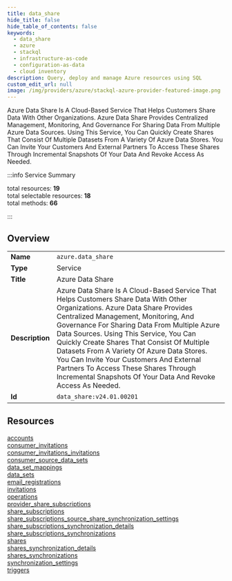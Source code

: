 ```yaml
---
title: data_share
hide_title: false
hide_table_of_contents: false
keywords:
  - data_share
  - azure
  - stackql
  - infrastructure-as-code
  - configuration-as-data
  - cloud inventory
description: Query, deploy and manage Azure resources using SQL
custom_edit_url: null
image: /img/providers/azure/stackql-azure-provider-featured-image.png
---
```

Azure Data Share Is A Cloud-Based Service That Helps Customers Share Data With Other Organizations. Azure Data Share Provides Centralized Management, Monitoring, And Governance For Sharing Data From Multiple Azure Data Sources. Using This Service, You Can Quickly Create Shares That Consist Of Multiple Datasets From A Variety Of Azure Data Stores. You Can Invite Your Customers And External Partners To Access These Shares Through Incremental Snapshots Of Your Data And Revoke Access As Needed.  
    
:::info Service Summary

<div class="row">
<div class="providerDocColumn">
<span>total resources:&nbsp;<b>19</b></span><br />
<span>total selectable resources:&nbsp;<b>18</b></span><br />
<span>total methods:&nbsp;<b>66</b></span><br />
</div>
</div>

:::

## Overview
<table><tbody>
<tr><td><b>Name</b></td><td><code>azure.data_share</code></td></tr>
<tr><td><b>Type</b></td><td>Service</td></tr>
<tr><td><b>Title</b></td><td>Azure Data Share</td></tr>
<tr><td><b>Description</b></td><td>Azure Data Share Is A Cloud-Based Service That Helps Customers Share Data With Other Organizations. Azure Data Share Provides Centralized Management, Monitoring, And Governance For Sharing Data From Multiple Azure Data Sources. Using This Service, You Can Quickly Create Shares That Consist Of Multiple Datasets From A Variety Of Azure Data Stores. You Can Invite Your Customers And External Partners To Access These Shares Through Incremental Snapshots Of Your Data And Revoke Access As Needed.</td></tr>
<tr><td><b>Id</b></td><td><code>data_share:v24.01.00201</code></td></tr>
</tbody></table>

## Resources
<div class="row">
<div class="providerDocColumn">
<a href="/providers/azure/data_share/accounts/">accounts</a><br />
<a href="/providers/azure/data_share/consumer_invitations/">consumer_invitations</a><br />
<a href="/providers/azure/data_share/consumer_invitations_invitations/">consumer_invitations_invitations</a><br />
<a href="/providers/azure/data_share/consumer_source_data_sets/">consumer_source_data_sets</a><br />
<a href="/providers/azure/data_share/data_set_mappings/">data_set_mappings</a><br />
<a href="/providers/azure/data_share/data_sets/">data_sets</a><br />
<a href="/providers/azure/data_share/email_registrations/">email_registrations</a><br />
<a href="/providers/azure/data_share/invitations/">invitations</a><br />
<a href="/providers/azure/data_share/operations/">operations</a><br />
<a href="/providers/azure/data_share/provider_share_subscriptions/">provider_share_subscriptions</a><br />
</div>
<div class="providerDocColumn">
<a href="/providers/azure/data_share/share_subscriptions/">share_subscriptions</a><br />
<a href="/providers/azure/data_share/share_subscriptions_source_share_synchronization_settings/">share_subscriptions_source_share_synchronization_settings</a><br />
<a href="/providers/azure/data_share/share_subscriptions_synchronization_details/">share_subscriptions_synchronization_details</a><br />
<a href="/providers/azure/data_share/share_subscriptions_synchronizations/">share_subscriptions_synchronizations</a><br />
<a href="/providers/azure/data_share/shares/">shares</a><br />
<a href="/providers/azure/data_share/shares_synchronization_details/">shares_synchronization_details</a><br />
<a href="/providers/azure/data_share/shares_synchronizations/">shares_synchronizations</a><br />
<a href="/providers/azure/data_share/synchronization_settings/">synchronization_settings</a><br />
<a href="/providers/azure/data_share/triggers/">triggers</a><br />
</div>
</div>

